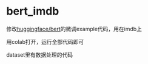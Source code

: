 # bert_imdb
修改[huggingface/bert](https://github.com/huggingface/transformers)的微调example代码，用在imdb上

用colab打开，运行全部代码即可

dataset里有数据处理的代码
